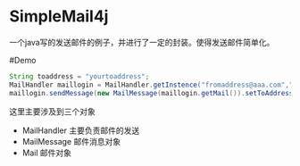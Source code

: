# SimpleMail4j

一个java写的发送邮件的例子，并进行了一定的封装。使得发送邮件简单化。

#Demo

```java
String toaddress = "yourtoaddress";
MailHandler maillogin = MailHandler.getInstence("fromaddress@aaa.com","password");
maillogin.sendMessage(new MailMessage(maillogin.getMail()).setToAddress(toaddress).setSubject("这是一个封测试邮件，我是邮件的标题").addText("这是一个邮件内容").addExtra("G:\\jilege.doc").init());
```

这里主要涉及到三个对象
* MailHandler
主要负责邮件的发送
* MailMessage
邮件消息对象
* Mail
邮件对象